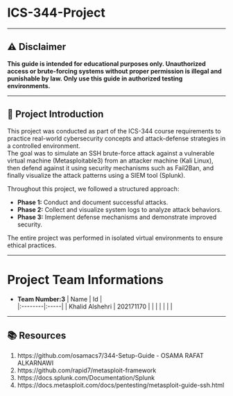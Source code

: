 # ICS-344-Project

---
## ⚠️ Disclaimer

**This guide is intended for educational purposes only. Unauthorized access or brute-forcing systems without proper permission is illegal and punishable by law. Only use this guide in authorized testing environments.**

---

## 📖 Project Introduction

This project was conducted as part of the ICS-344 course requirements to practice real-world cybersecurity concepts and attack-defense strategies in a controlled environment.  
The goal was to simulate an SSH brute-force attack against a vulnerable virtual machine (Metasploitable3) from an attacker machine (Kali Linux), then defend against it using security mechanisms such as Fail2Ban, and finally visualize the attack patterns using a SIEM tool (Splunk).

Throughout this project, we followed a structured approach:
- **Phase 1:** Conduct and document successful attacks.
- **Phase 2:** Collect and visualize system logs to analyze attack behaviors.
- **Phase 3:** Implement defense mechanisms and demonstrate improved security.

The entire project was performed in isolated virtual environments to ensure ethical practices.

---
# Project Team Informations

- **Team Number:3**
| Name | Id |  
|:--------|:-----|
| Khalid Alshehri | 202171170 | 
|  |  | 
|  |  | 

---

## 📚 Resources

<ol>
  <li>https://github.com/osamacs7/344-Setup-Guide - OSAMA RAFAT ALKARNAWI</li>
  <li>https://github.com/rapid7/metasploit-framework</li>
  <li>https://docs.splunk.com/Documentation/Splunk</li>
  <li>https://docs.metasploit.com/docs/pentesting/metasploit-guide-ssh.html</li>
</ol>
